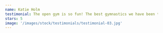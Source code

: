 ```yaml
---
name: Katie Holm
testimonial: The open gym is so fun! The best gymnastics we have been to in the area!
stars: 5
image: '/images/stock/testimonials/testimonial-03.jpg'
---
```

